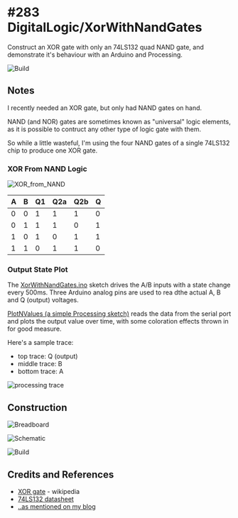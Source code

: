 # #283 DigitalLogic/XorWithNandGates

Construct an XOR gate with only an 74LS132 quad NAND gate, and demonstrate it's behaviour with an Arduino and Processing.

![Build](./assets/XorWithNandGates_build.jpg?raw=true)

## Notes

I recently needed an XOR gate, but only had NAND gates on hand.

NAND (and NOR) gates are sometimes known as "universal" logic elements, as it is possible to contruct any other
type of logic gate with them.

So while a little wasteful, I'm using the four NAND gates of a single 74LS132 chip to produce one XOR gate.


### XOR From NAND Logic

![XOR_from_NAND](https://upload.wikimedia.org/wikipedia/commons/thumb/f/fa/XOR_from_NAND.svg/800px-XOR_from_NAND.svg.png)

|  A |  B | Q1 | Q2a | Q2b | Q |
|----|----|----|-----|-----|---|
|  0 |  0 |  1 |   1 |   1 | 0 |
|  0 |  1 |  1 |   1 |   0 | 1 |
|  1 |  0 |  1 |   0 |   1 | 1 |
|  1 |  1 |  0 |   1 |   1 | 0 |


### Output State Plot


The [XorWithNandGates.ino](./XorWithNandGates.ino) sketch drives the A/B inputs with a state change every 500ms.
Three Arduino analog pins are used to rea dthe actual A, B and Q (output) voltages.

[PlotNValues (a simple Processing sketch)](../../processing/PlotNValues) reads the data from the serial port and plots the output value over time, with some coloration effects thrown in for good measure.

Here's a sample trace:

* top trace: Q (output)
* middle trace: B
* bottom trace: A

![processing trace](./assets/processing_trace.png?raw=true)

## Construction

![Breadboard](./assets/XorWithNandGates_bb.jpg?raw=true)

![Schematic](./assets/XorWithNandGates_schematic.jpg?raw=true)

![Build](./assets/XorWithNandGates_build.jpg?raw=true)

## Credits and References

* [XOR gate](https://en.wikipedia.org/wiki/XOR_gate) - wikipedia
* [74LS132 datasheet](https://www.futurlec.com/74LS/74LS132.shtml)
* [..as mentioned on my blog](https://blog.tardate.com/2017/05/leap283-xor-with-nand-gates.html)

